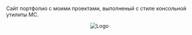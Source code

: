
Сайт портфолио с моими проектами, выполненый с стиле консольной утилиты MC.
<div align="center">
    <img src="https://i.imgur.com/tXfaQXh.png" alt="Logo" width="" height="">
</div>

